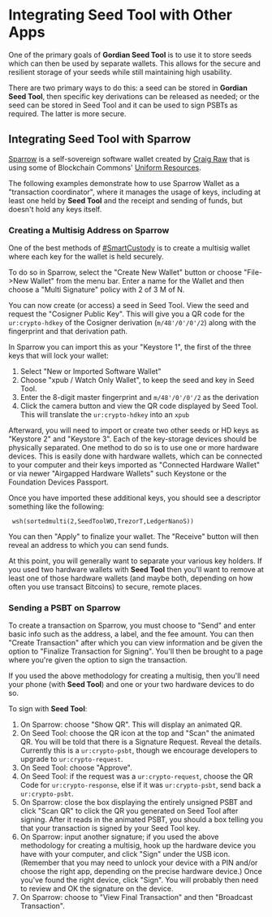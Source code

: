 # Integrating Seed Tool with Other Apps

One of the primary goals of **Gordian Seed Tool** is to use it to store seeds which can then be used by separate wallets. This allows for the secure and resilient storage of your seeds while still maintaining high usability.

There are two primary ways to do this: a seed can be stored in **Gordian Seed Tool**, then specific key derivations can be released as needed; or the seed can be stored in Seed Tool and it can be used to sign PSBTs as required. The latter is more secure.

## Integrating Seed Tool with Sparrow

[Sparrow](https://sparrowwallet.com/) is a self-sovereign software wallet created by [Craig Raw](https://github.com/craigraw) that is using some of Blockchain Commons' [Uniform Resources](https://github.com/BlockchainCommons/crypto-commons/blob/master/Docs/ur-1-overview.md).

The following examples demonstrate how to use Sparrow Wallet as a "transaction coordinator", where it manages the usage of keys, including at least one held by **Seed Tool** and the receipt and sending of funds, but doesn't hold any keys itself.

### Creating a Multisig Address on Sparrow

One of the best methods of [#SmartCustody](https://github.com/BlockchainCommons/SmartCustody) is to create a multisig wallet where each key for the wallet is held securely. 

To do so in Sparrow, select the "Create New Wallet" button or choose "File->New Wallet" from the menu bar. Enter a name for the Wallet and then choose a "Multi Signature" policy with 2 of 3 M of N.

You can now create (or access) a seed in Seed Tool. View the seed and request the "Cosigner Public Key". This will give you a QR code for the `ur:crypto-hdkey` of the Cosigner derivation (`m/48'/0'/0'/2`) along with the fingerprint and that derivation path.

In Sparrow you can import this as your "Keystore 1", the first of the three keys that will lock your wallet:

1. Select "New or Imported Software Wallet"
2. Choose "xpub / Watch Only Wallet", to keep the seed and key in Seed Tool.
3. Enter the 8-digit master fingerprint and `m/48'/0'/0'/2` as the derivation
4. Click the camera button and view the QR code displayed by Seed Tool. This will translate the `ur:crypto-hdkey` into an `xpub`

Afterward, you will need to import or create two other seeds or HD keys as "Keystore 2" and "Keystore 3". Each of the key-storage devices should be physically separated. One method to do so is to use one or more hardware devices. This is easily done with hardware wallets, which can be connected to your computer and their keys imported as "Connected Hardware Wallet" or via newer "Airgapped Hardware Wallets" such Keystone or the Foundation Devices Passport.

Once you have imported these additional keys, you should see a descriptor something like the following:
```
 wsh(sortedmulti(2,SeedToolWO,TrezorT,LedgerNanoS))
```
You can then "Apply" to finalize your wallet. The "Receive" button will then reveal an address to which you can send funds.

At this point, you will generally want to separate your various key holders. If you used two hardware wallets with **Seed Tool** then you'll want to remove at least one of those hardware wallets (and maybe both, depending on how often you use transact Bitcoins) to secure, remote places. 

### Sending a PSBT on Sparrow

To create a transaction on Sparrow, you must choose to "Send" and enter basic info such as the address, a label, and the fee amount. You can then "Create Transaction" after which you can view information and be given the option to "Finalize Transaction for Signing". You'll then be brought to a page where you're given the option to sign the transaction.

If you used the above methodology for creating a multisig, then you'll need your phone (with **Seed Tool**) and one or your two hardware devices to do so.

To sign with **Seed Tool**:

1. On Sparrow: choose "Show QR". This will display an animated QR.
2. On Seed Tool: choose the QR icon at the top and "Scan" the animated QR. You will be told that there is a Signature Request. Reveal the details. Currently this is a `ur:crypto-psbt`, though we encourage developers to upgrade to `ur:crypto-request`.
3. On Seed Tool: choose "Approve".
4. On Seed Tool: if the request was a `ur:crypto-request`, choose the QR Code for `ur:crypto-response`, else if it was `ur:crypto-psbt`, send back a `ur:crypto-psbt`.
5. On Sparrow: close the box displaying the entirely unsigned PSBT and click "Scan QR" to click the QR you generated on Seed Tool after signing. After it reads in the animated PSBT, you should a box telling you that your transaction is signed by your Seed Tool key.
6. On Sparrow: input another signature; if you used the above methodology for creating a multisig, hook up the hardware device you have with your computer, and click "Sign" under the USB icon. (Remember that you may need to unlock your device with a PIN and/or choose the right app, depending on the precise hardware device.) Once you've found the right device, click "Sign". You will probably then need to review and OK the signature on the device.
7. On Sparrow: choose to "View Final Transaction" and then "Broadcast Transaction".
